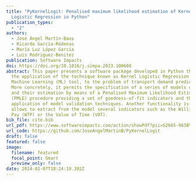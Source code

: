 ```yaml
---
title: "PyKernelLogit: Penalised maximum likelihood estimation of Kernel
  Logistic Regression in Python"
publication_types:
  - "2"
authors:
  - José Ángel Martín-Baos
  - Ricardo García-Ródenas
  - María Luz López García
  - Luis Rodriguez-Benitez
publication: Software Impacts
doi: https://doi.org/10.1016/j.simpa.2023.100608
abstract: This paper presents a software package developed in Python that allows
  the application of the technique known as Kernel Logistic Regression (KLR), a
  Machine Learning (ML) tool, to the problem of transport demand prediction.
  More concretely, it permits the specification of a series of models using KLR
  and their estimation by means of a Penalised Maximum Likelihood Estimation
  (PMLE) procedure providing a set of goodness-of-fit indicators and the
  application of model validation techniques. Another functionality is that it
  allows to extract from the model several indicators such as the Willingness to
  Pay (WTP) or the Value of Time (VOT).
bib_file: cite.bib
url_pdf: https://www.softwareimpacts.com/action/showPdf?pii=S2665-9638%2823%2900145-8
url_code: https://github.com/JoseAngelMartinB/PyKernelLogit
draft: false
featured: false
image:
  filename: featured
  focal_point: Smart
  preview_only: false
date: 2024-02-07T18:24:19.392Z
---
```


